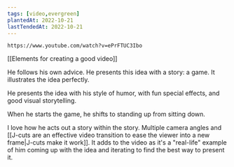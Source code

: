 ```yaml
---
tags: [video,evergreen]
plantedAt: 2022-10-21
lastTendedAt: 2022-10-21
---
```


```vid
https://www.youtube.com/watch?v=ePrFTUC3Ibo
```

[[Elements for creating a good video]]

He follows his own advice. He presents this idea with a story: a game. It illustrates the idea perfectly.

He presents the idea with his style of humor, with fun special effects, and good visual storytelling.

When he starts the game, he shifts to standing up from sitting down.

I love how he acts out a story within the story. Multiple camera angles and [[J-cuts are an effective video transition to ease the viewer into a new frame|J-cuts make it work]]. It adds to the video as it's a "real-life" example of him coming up with the idea and iterating to find the best way to present it.

